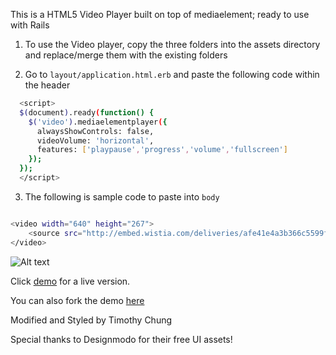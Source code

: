 This is a HTML5 Video Player built on top of mediaelement; ready to use with Rails

1) To use the Video player, copy the three folders into the assets directory and replace/merge them with the existing folders

2) Go to `layout/application.html.erb` and paste the following code within the header

```bash
  <script>
  $(document).ready(function() {
    $('video').mediaelementplayer({
      alwaysShowControls: false,
      videoVolume: 'horizontal',
      features: ['playpause','progress','volume','fullscreen']
    });
  });
  </script>
```

3) The following is sample code to paste into `body`
```bash

<video width="640" height="267">
    <source src="http://embed.wistia.com/deliveries/afe41e4a3b366c5599fb17d96c469ad85007e2df/file.mp4" type="video/mp4">
</video>
```
![Alt text](https://raw.githubusercontent.com/timchunght/tim-html5-player-rails/master/tim-html5-video.png)

Click [demo](https://timplayer.herokuapp.com/) for a live version.

You can also fork the demo [here](https://github.com/timchunght/tim-html5-player-rails)

Modified and Styled by Timothy Chung

Special thanks to Designmodo for their free UI assets!
